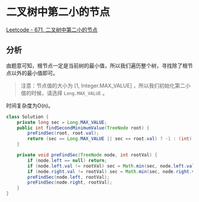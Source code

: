 # 二叉树中第二小的节点

[Leetcode - 671. 二叉树中第二小的节点](https://leetcode-cn.com/problems/second-minimum-node-in-a-binary-tree/)

## 分析

由题意可知，根节点一定是当前树的最小值，所以我们遍历整个树，寻找除了根节点以外的最小值即可。

> 注意：节点值的大小为 [1, Integer.MAX_VALUE] ，所以我们初始化第二小值的时候，请选择 `Long.MAX_VALUE` 。

时间复杂度为O(n)。

```java
class Solution {
    private long sec = Long.MAX_VALUE;
    public int findSecondMinimumValue(TreeNode root) {
        preFindSec(root, root.val);
        return (sec == Long.MAX_VALUE || sec == root.val) ? -1 : (int) sec;
    }

    private void preFindSec(TreeNode node, int rootVal) {
        if (node.left == null) return;
        if (node.left.val != rootVal) sec = Math.min(sec, node.left.val);
        if (node.right.val != rootVal) sec = Math.min(sec, node.right.val);
        preFindSec(node.left, rootVal);
        preFindSec(node.right, rootVal);
    }
}
```